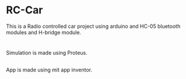 # RC-Car
This is a Radio controlled car project using arduino and HC-05 bluetooth modules and H-bridge module.
#
Simulation is made using Proteus.
##
App is made using mit app inventor.
